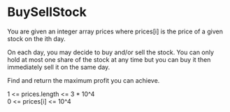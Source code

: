 # BuySellStock

You are given an integer array prices where prices[i] is the price of a given stock on the ith day.

On each day, you may decide to buy and/or sell the stock. You can only hold at most one share of the stock at any time but you can buy it then immediately sell it on the same day.

Find and return the maximum profit you can achieve.

1 <= prices.length <= 3 * 10^4  
0 <= prices[i] <= 10^4